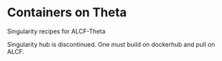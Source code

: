 # Containers on Theta
Singularity recipes for ALCF-Theta

Singularity hub is discontinued. One must build on dockerhub and pull on ALCF.
